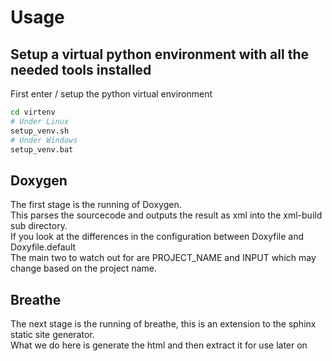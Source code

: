 # Usage

## Setup a virtual python environment with all the needed tools installed

First enter / setup the python virtual environment
```sh
cd virtenv
# Under Linux
setup_venv.sh
# Under Windows
setup_venv.bat
```

## Doxygen

The first stage is the running of Doxygen.  
This parses the sourcecode and outputs the result as xml into the xml-build sub directory.  
If you look at the differences in the configuration between Doxyfile and Doxyfile.default  
The main two to watch out for are PROJECT_NAME and INPUT which may change based on the project name.

## Breathe

The next stage is the running of breathe, this is an extension to the sphinx static site generator.  
What we do here is generate the html and then extract it for use later on
